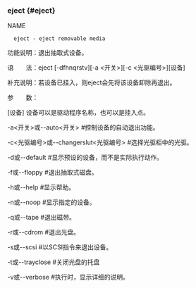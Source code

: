 ### eject {#eject}

NAME

      eject - eject removable media

功能说明：退出抽取式设备。

语　　法：eject [-dfhnqrstv][-a &lt;开关&gt;][-c &lt;光驱编号&gt;][设备]

补充说明：若设备已挂入，则eject会先将该设备卸除再退出。

参　　数：

 [设备]   设备可以是驱动程序名称，也可以是挂入点。

 -a&lt;开关&gt;或--auto&lt;开关&gt;                #控制设备的自动退出功能。

 -c&lt;光驱编号&gt;或--changerslut&lt;光驱编号&gt;  #选择光驱柜中的光驱。

 -d或--default    #显示预设的设备，而不是实际执行动作。

 -f或--floppy     #退出抽取式磁盘。

 -h或--help       #显示帮助。

 -n或--noop       #显示指定的设备。

 -q或--tape       #退出磁带。

 -r或--cdrom      #退出光盘。

 -s或--scsi       #以SCSI指令来退出设备。

 -t或--trayclose  #关闭光盘的托盘

 -v或--verbose    #执行时，显示详细的说明。